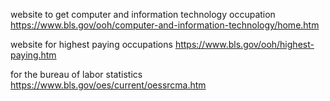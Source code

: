 website to get computer and information technology occupation
https://www.bls.gov/ooh/computer-and-information-technology/home.htm

website for highest paying occupations
https://www.bls.gov/ooh/highest-paying.htm

for the bureau of labor statistics
https://www.bls.gov/oes/current/oessrcma.htm